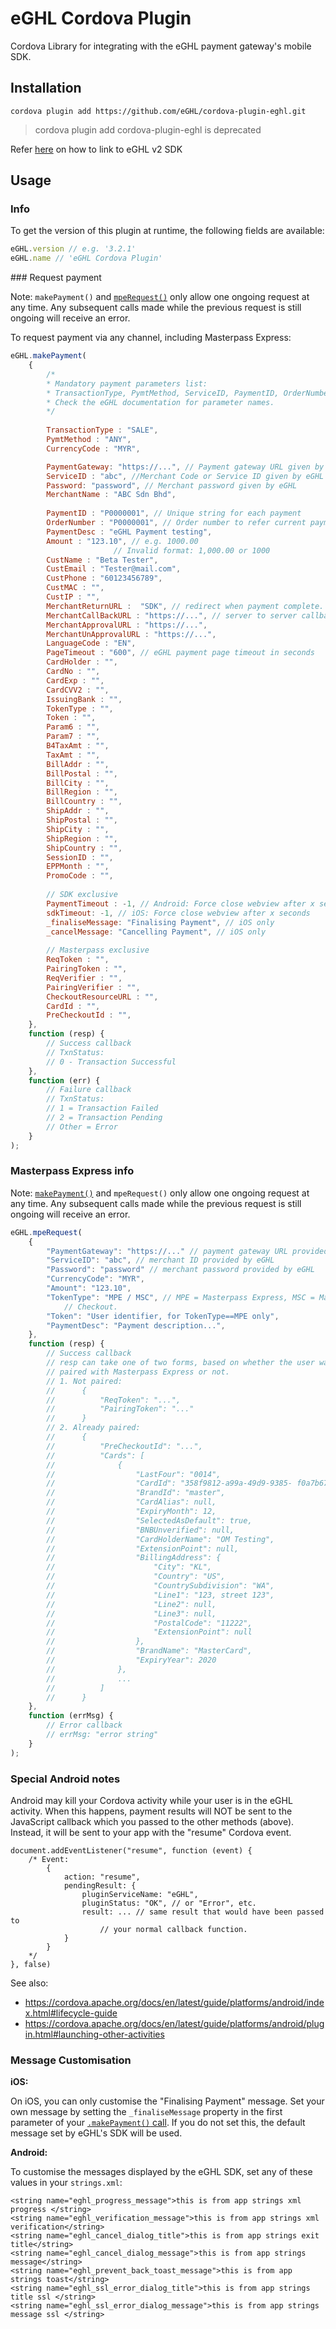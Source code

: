 eGHL Cordova Plugin
=============================

Cordova Library for integrating with the eGHL payment gateway's mobile SDK.


Installation
------------

```
cordova plugin add https://github.com/eGHL/cordova-plugin-eghl.git
```
> cordova plugin add cordova-plugin-eghl is deprecated

Refer [here](https://github.com/eGHL/cordova-plugin-eghl/wiki/iOS-V2-Linking-Libraries) on how to link to eGHL v2 SDK

Usage
-----

### Info

To get the version of this plugin at runtime, the following fields are available:

```javascript
eGHL.version // e.g. '3.2.1'
eGHL.name // 'eGHL Cordova Plugin'
```

<a name="makePayment" />
### Request payment

Note: `makePayment()` and [`mpeRequest()`](#mpeRequest) only
allow one ongoing request at any time. Any subsequent calls made while the
previous request is still ongoing will receive an error.

To request payment via any channel, including Masterpass Express:

```javascript
eGHL.makePayment(
    {
        /*
        * Mandatory payment parameters list:
        * TransactionType, PymtMethod, ServiceID, PaymentID, OrderNumber, PaymentDesc, MerchantReturnURL, Amount, CurrencyCode, CustIp, CustName, CustEmail, CustPhone
        * Check the eGHL documentation for parameter names.
        */
        
        TransactionType : "SALE",
        PymtMethod : "ANY",
        CurrencyCode : "MYR",

        PaymentGateway: "https://...", // Payment gateway URL given by eGHL
        ServiceID : "abc", //Merchant Code or Service ID given by eGHL
        Password: "password", // Merchant password given by eGHL
        MerchantName : "ABC Sdn Bhd",
        
        PaymentID : "P0000001", // Unique string for each payment
        OrderNumber : "P0000001", // Order number to refer current payment, can duplicate.
        PaymentDesc : "eGHL Payment testing",
        Amount : "123.10", // e.g. 1000.00
                       // Invalid format: 1,000.00 or 1000
        CustName : "Beta Tester",
        CustEmail : "Tester@mail.com",
        CustPhone : "60123456789",
        CustMAC : "",
        CustIP : "",
        MerchantReturnURL :  "SDK", // redirect when payment complete.
        MerchantCallBackURL : "https://...", // server to server callback url
        MerchantApprovalURL : "https://...",
        MerchantUnApprovalURL : "https://...",
        LanguageCode : "EN",
        PageTimeout : "600", // eGHL payment page timeout in seconds
        CardHolder : "",
        CardNo : "",
        CardExp : "",
        CardCVV2 : "",
        IssuingBank : "",
        TokenType : "",
        Token : "",
        Param6 : "",
        Param7 : "",
        B4TaxAmt : "",
        TaxAmt : "",
        BillAddr : "",
        BillPostal : "",
        BillCity : "",
        BillRegion : "",
        BillCountry : "",
        ShipAddr : "",
        ShipPostal : "",
        ShipCity : "",
        ShipRegion : "",
        ShipCountry : "",
        SessionID : "",
        EPPMonth : "",
        PromoCode : "",
        
        // SDK exclusive
        PaymentTimeout : -1, // Android: Force close webview after x seconds
        sdkTimeout: -1, // iOS: Force close webview after x seconds
        _finaliseMessage: "Finalising Payment", // iOS only
        _cancelMessage: "Cancelling Payment", // iOS only
        
        // Masterpass exclusive
        ReqToken : "",
        PairingToken : "",
        ReqVerifier : "",
        PairingVerifier : "",
        CheckoutResourceURL : "",
        CardId : "",
        PreCheckoutId : "",
    },
    function (resp) {
        // Success callback
        // TxnStatus:
        // 0 - Transaction Successful
    },
    function (err) {
        // Failure callback
        // TxnStatus:
        // 1 = Transaction Failed
        // 2 = Transaction Pending
        // Other = Error
    }
);
```


<a name="mpeRequest"></a>
### Masterpass Express info

Note: [`makePayment()`](#makePayment) and `mpeRequest()` only
allow one ongoing request at any time. Any subsequent calls made while the
previous request is still ongoing will receive an error.

```javascript
eGHL.mpeRequest(
    {
        "PaymentGateway": "https://..." // payment gateway URL provided by eGHL
        "ServiceID": "abc", // merchant ID provided by eGHL
        "Password": "password" // merchant password provided by eGHL
        "CurrencyCode": "MYR",
        "Amount": "123.10",
        "TokenType": "MPE / MSC", // MPE = Masterpass Express, MSC = Masterpass Standard
            // Checkout.
        "Token": "User identifier, for TokenType==MPE only",
        "PaymentDesc": "Payment description...",
    },
    function (resp) {
        // Success callback
        // resp can take one of two forms, based on whether the user was already
        // paired with Masterpass Express or not.
        // 1. Not paired:
        //      {
        //          "ReqToken": "...",
        //          "PairingToken": "..."
        //      }
        // 2. Already paired:
        //      {
        //          "PreCheckoutId": "...",
        //          "Cards": [
        //              {
        //                  "LastFour": "0014",
        //                  "CardId": "358f9812-a99a-49d9-9385- f0a7b67e377c",
        //                  "BrandId": "master",
        //                  "CardAlias": null,
        //                  "ExpiryMonth": 12,
        //                  "SelectedAsDefault": true,
        //                  "BNBUnverified": null,
        //                  "CardHolderName": "OM Testing",
        //                  "ExtensionPoint": null,
        //                  "BillingAddress": {
        //                      "City": "KL",
        //                      "Country": "US",
        //                      "CountrySubdivision": "WA",
        //                      "Line1": "123, street 123",
        //                      "Line2": null,
        //                      "Line3": null,
        //                      "PostalCode": "11222",
        //                      "ExtensionPoint": null
        //                  },
        //                  "BrandName": "MasterCard",
        //                  "ExpiryYear": 2020
        //              },
        //              ...
        //          ]
        //      }
    },
    function (errMsg) {
        // Error callback
        // errMsg: "error string"
    }
);
```

### Special Android notes

Android may kill your Cordova activity while your user is in the eGHL activity.
When this happens, payment results will NOT be sent to the JavaScript callback
which you passed to the other methods (above). Instead, it will be sent to your
app with the "resume" Cordova event.

```javacript
document.addEventListener("resume", function (event) {
    /* Event:
        {
            action: "resume",
            pendingResult: {
                pluginServiceName: "eGHL",
                pluginStatus: "OK", // or "Error", etc.
                result: ... // same result that would have been passed to
                    // your normal callback function.
            }
        }
    */
}, false)
```

See also:

- https://cordova.apache.org/docs/en/latest/guide/platforms/android/index.html#lifecycle-guide
- https://cordova.apache.org/docs/en/latest/guide/platforms/android/plugin.html#launching-other-activities


### Message Customisation

**iOS:**

On iOS, you can only customise the "Finalising Payment" message. Set your own
message by setting the `_finaliseMessage` property in the first parameter of
your [`.makePayment()` call](#makePayment). If you do not set this, the default message set by
eGHL's SDK will be used.

**Android:**

To customise the messages displayed by the eGHL SDK, set any of these values in
your `strings.xml`:

```
<string name="eghl_progress_message">this is from app strings xml progress </string>
<string name="eghl_verification_message">this is from app strings xml verification</string>
<string name="eghl_cancel_dialog_title">this is from app strings exit title</string>
<string name="eghl_cancel_dialog_message">this is from app strings message</string>
<string name="eghl_prevent_back_toast_message">this is from app strings toast</string>
<string name="eghl_ssl_error_dialog_title">this is from app strings title ssl </string>
<string name="eghl_ssl_error_dialog_message">this is from app strings message ssl </string>
```
